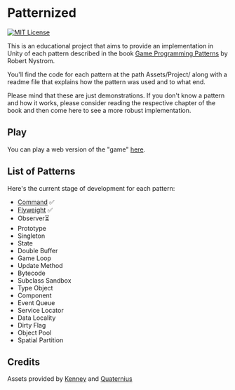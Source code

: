 
# Patternized
[![MIT License](https://img.shields.io/badge/License-MIT-green.svg)](https://choosealicense.com/licenses/mit/)

This is an educational project that aims to provide an implementation in Unity of each pattern described in the book [Game Programming Patterns](https://gameprogrammingpatterns.com/) by Robert Nystrom.

You'll find the code for each pattern at the path Assets/Project/<Pattern Name> along with a readme file that explains how the pattern was used and to what end.

Please mind that these are just demonstrations. If you don't know a pattern and how it works, please consider reading the respective chapter of the book and then come here to see a more robust implementation.

## Play

You can play a web version of the "game" [here](https://luizharsche.itch.io/patternized).

## List of Patterns

Here's the current stage of development for each pattern:

* [Command](https://github.com/Harsche/Patternized/tree/master/Assets/_Project/Command%20Pattern) ✅
* [Flyweight](https://github.com/Harsche/Patternized/tree/master/Assets/_Project/Flyweight%20Pattern) ✅
* Observer⏳
* Prototype
* Singleton
* State
* Double Buffer
* Game Loop
* Update Method
* Bytecode
* Subclass Sandbox
* Type Object
* Component
* Event Queue
* Service Locator
* Data Locality
* Dirty Flag
* Object Pool
* Spatial Partition

## Credits
Assets provided by [Kenney](https://www.kenney.nl/) and [Quaternius](https://quaternius.com/index.html)
